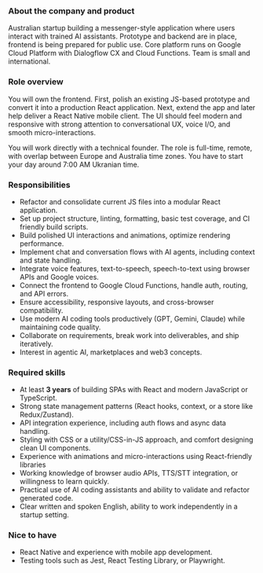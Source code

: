 ### About the company and product

Australian startup building a messenger-style application where users interact
with trained AI assistants. Prototype and backend are in place, frontend is
being prepared for public use. Core platform runs on Google Cloud Platform
with Dialogflow CX and Cloud Functions. Team is small and international.

### Role overview

You will own the frontend. First, polish an existing JS-based prototype and
convert it into a production React application. Next, extend the app and later
help deliver a React Native mobile client. The UI should feel modern and
responsive with strong attention to conversational UX, voice I/O, and smooth
micro-interactions.

You will work directly with a technical founder. The role is full-time,
remote, with overlap between Europe and Australia time zones. You have to
start your day around 7:00 AM Ukranian time.

### Responsibilities

  * Refactor and consolidate current JS files into a modular React application.
  * Set up project structure, linting, formatting, basic test coverage, and CI friendly build scripts.
  * Build polished UI interactions and animations, optimize rendering performance.
  * Implement chat and conversation flows with AI agents, including context and state handling.
  * Integrate voice features, text-to-speech, speech-to-text using browser APIs and Google voices.
  * Connect the frontend to Google Cloud Functions, handle auth, routing, and API errors.
  * Ensure accessibility, responsive layouts, and cross-browser compatibility.
  * Use modern AI coding tools productively (GPT, Gemini, Claude) while maintaining code quality.
  * Collaborate on requirements, break work into deliverables, and ship iteratively.
  * Interest in agentic AI, marketplaces and web3 concepts.

### Required skills

  * At least **3 years** of building SPAs with React and modern JavaScript or TypeScript.
  * Strong state management patterns (React hooks, context, or a store like Redux/Zustand).
  * API integration experience, including auth flows and async data handling.
  * Styling with CSS or a utility/CSS-in-JS approach, and comfort designing clean UI components.
  * Experience with animations and micro-interactions using React-friendly libraries
  * Working knowledge of browser audio APIs, TTS/STT integration, or willingness to learn quickly.
  * Practical use of AI coding assistants and ability to validate and refactor generated code.
  * Clear written and spoken English, ability to work independently in a startup setting.

### Nice to have

  * React Native and experience with mobile app development.
  * Testing tools such as Jest, React Testing Library, or Playwright.
